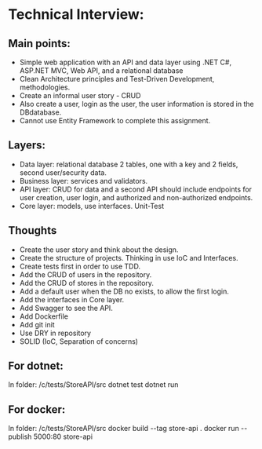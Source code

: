 # Technical Interview:

## Main points:
- Simple web application with an API and data layer using .NET C#, ASP.NET MVC, Web API, and a relational database
- Clean Architecture principles and Test-Driven Development, methodologies.
- Create an informal user story - CRUD
- Also create a user, login as the user, the user information is stored in the DBdatabase.
- Cannot use Entity Framework to complete this assignment.

## Layers:
- Data layer: relational database 2 tables, one with a key and 2 fields, second user/security data.
- Business layer: services and validators.
- API layer: CRUD for data and a second API should include endpoints for user creation, user login, and authorized and non-authorized endpoints.
- Core layer: models, use interfaces.
Unit-Test 

## Thoughts
- Create the user story and think about the design.
- Create the structure of projects. Thinking in use IoC and Interfaces.
- Create tests first in order to use TDD.
- Add the CRUD of users in the repository.
- Add the CRUD of stores in the repository.
- Add a default user when the DB no exists, to allow the first login.
- Add the interfaces in Core layer.
- Add Swagger to see the API.
- Add Dockerfile 
- Add git init 
- Use DRY in repository
- SOLID (IoC, Separation of concerns) 


## For dotnet:
In folder: /c/tests/StoreAPI/src
dotnet test
dotnet run

## For docker:
In folder: /c/tests/StoreAPI/src
docker build --tag store-api .
docker run --publish 5000:80 store-api

